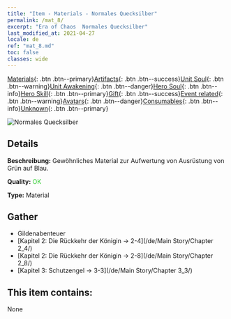```yaml
---
title: "Item - Materials - Normales Quecksilber"
permalink: /mat_8/
excerpt: "Era of Chaos  Normales Quecksilber"
last_modified_at: 2021-04-27
locale: de
ref: "mat_8.md"
toc: false
classes: wide
---
```

 [Materials](/ItemsDE/){: .btn .btn--primary}[Artifacts](/ItemsDE/Artifacts/){: .btn .btn--success}[Unit Soul](/ItemsDE/UnitSoul/){: .btn .btn--warning}[Unit Awakening](/ItemsDE/UnitAwakening/){: .btn .btn--danger}[Hero Soul](/ItemsDE/HeroSoul/){: .btn .btn--info}[Hero Skill](/ItemsDE/HeroSkill/){: .btn .btn--primary}[Gift](/ItemsDE/Gift/){: .btn .btn--success}[Event related](/ItemsDE/Events/){: .btn .btn--warning}[Avatars](/ItemsDE/Avatars/){: .btn .btn--danger}[Consumables](/ItemsDE/Consumables/){: .btn .btn--info}[Unknown](/ItemsDE/Unknown/){: .btn .btn--primary}

 ![Normales Quecksilber](/images/t/i_cailiao_shuiyin1.png)

## Details
 **Beschreibung:** Gewöhnliches Material zur Aufwertung von Ausrüstung von Grün auf Blau.

 **Quality:** <span style="color: #32CD32">OK</span>

 **Type:** Material

## Gather

*    Gildenabenteuer 
*    [Kapitel 2: Die Rückkehr der Königin -> 2-4](/de/Main Story/Chapter 2_4/) 
*    [Kapitel 2: Die Rückkehr der Königin -> 2-8](/de/Main Story/Chapter 2_8/) 
*    [Kapitel 3: Schutzengel -> 3-3](/de/Main Story/Chapter 3_3/) 

## This item contains:

  None

